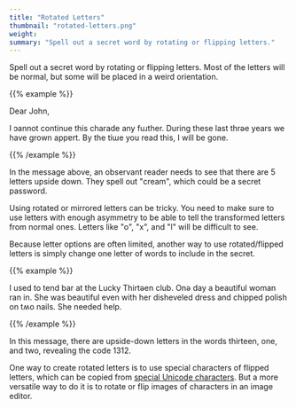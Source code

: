 ```yaml
---
title: "Rotated Letters"
thumbnail: "rotated-letters.png"
weight:
summary: "Spell out a secret word by rotating or flipping letters."
---
```


Spell out a secret word by rotating or flipping letters. Most of the
letters will be normal, but some will be placed in a weird orientation.

{{% example %}}

Dear John,

I ɔannot continue this charade any fuɹther. During these last thrəe years
we have grown appɐrt. By the tiɯe you read this, I will be gone.

{{% /example %}}

In the message above, an observant reader needs to see that there are 5
letters upside down. They spell out "cream", which could be a secret
password.

Using rotated or mirrored letters can be tricky. You need to make sure to
use letters with enough asymmetry to be able to tell the transformed
letters from normal ones. Letters like "o", "x", and "l" will be difficult
to see.

Because letter options are often limited, another way to use
rotated/flipped letters is simply change one letter of words to include in
the secret.

{{% example %}}

I used to tend bar at the Lucky Thirtəen club. Onə day a beautiful woman
ran in. She was beautiful even with her disheveled dress and chipped polish
on tʍo nails. She needed help.

{{% /example %}}

In this message, there are upside-down letters in the words thirteen, one,
and two, revealing the code 1312.

One way to create rotated letters is to use special characters of flipped
letters, which can be copied from [special Unicode characters]. But a more
versatile way to do it is to rotate or flip images of characters in an
image editor.


[special Unicode characters]: https://en.wikipedia.org/wiki/Rotated_letter#Unicode_support
